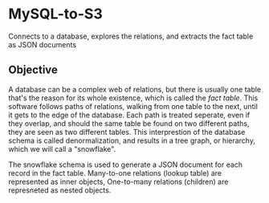 # MySQL-to-S3
Connects to a database, explores the relations, and extracts the fact table as JSON documents

## Objective
A database can be a complex web of relations, but there is usually one table that's the reason for its whole existence, which is called the *fact table*.  This software follows paths of relations, walking from one table to the next, until it gets to the edge of the database.  Each path is treated seperate, even if they overlap, and should the same table be found on two different paths, they are seen as two different tables.  This interprestion of the database schema is called denormalization, and results in a tree graph, or hierarchy, which we will call a "snowflake".

The snowflake schema is used to generate a JSON document for each record in the fact table.  Many-to-one relations (lookup table) are represented as inner objects, One-to-many relations (children) are represneted as nested objects.


